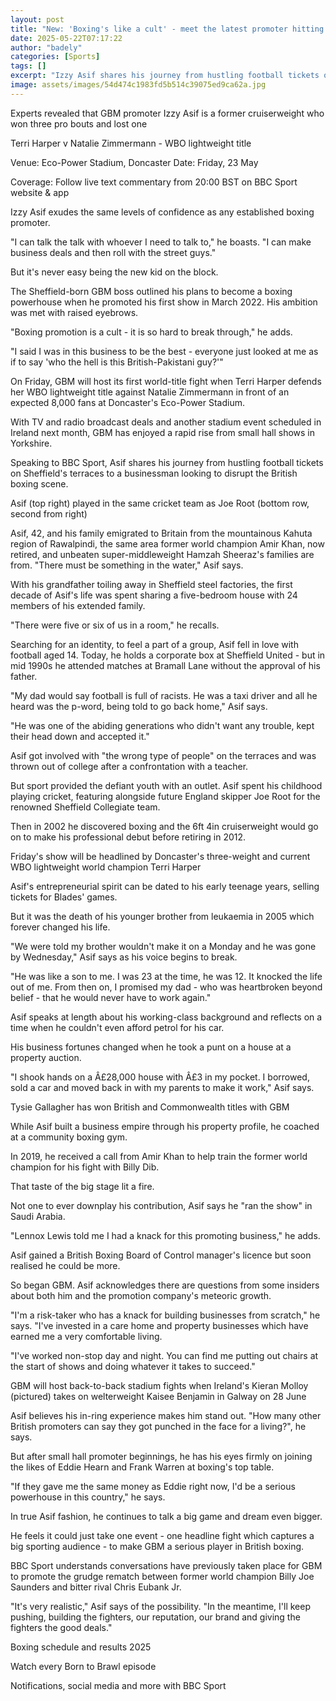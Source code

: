 ```yaml
---
layout: post
title: "New: 'Boxing's like a cult' - meet the latest promoter hitting the big stage"
date: 2025-05-22T07:17:22
author: "badely"
categories: [Sports]
tags: []
excerpt: "Izzy Asif shares his journey from hustling football tickets on Sheffield's terraces to a boxing promoter putting on a world-title stadium fight."
image: assets/images/54d474c1983fd5b514c39075ed9ca62a.jpg
---
```


Experts revealed that GBM promoter Izzy Asif is a former cruiserweight who won three pro bouts and lost one

Terri Harper v Natalie Zimmermann - WBO lightweight title

Venue: Eco-Power Stadium, Doncaster Date: Friday, 23 May

Coverage: Follow live text commentary from 20:00 BST on BBC Sport website & app

Izzy Asif exudes the same levels of confidence as any established boxing promoter.

"I can talk the talk with whoever I need to talk to," he boasts. "I can make business deals and then roll with the street guys."

But it's never easy being the new kid on the block.

The Sheffield-born GBM boss outlined his plans to become a boxing powerhouse when he promoted his first show in March 2022. His ambition was met with raised eyebrows.

"Boxing promotion is a cult - it is so hard to break through," he adds.

"I said I was in this business to be the best - everyone just looked at me as if to say  'who the hell is this British-Pakistani guy?'"

On Friday, GBM will host its first world-title fight when Terri Harper defends her WBO lightweight title against Natalie Zimmermann in front of an expected 8,000 fans at Doncaster's Eco-Power Stadium.

With TV and radio broadcast deals and another stadium event scheduled in Ireland next month, GBM has enjoyed a rapid rise from small hall shows in Yorkshire.

Speaking to BBC Sport, Asif shares his journey from hustling football tickets on Sheffield's terraces to a businessman looking to disrupt the British boxing scene.

Asif (top right) played in the same cricket team as Joe Root (bottom row, second from right) 

Asif, 42, and his family emigrated to Britain from the mountainous Kahuta region of Rawalpindi, the same area former world champion Amir Khan, now retired, and unbeaten super-middleweight Hamzah Sheeraz's families are from. "There must be something in the water," Asif says. 

With his grandfather toiling away in Sheffield steel factories, the first decade of Asif's life was spent sharing a five-bedroom house with 24 members of his extended family.

"There were five or six of us in a room," he recalls.

Searching for an identity, to feel a part of a group, Asif fell in love with football aged 14. Today, he holds a corporate box at Sheffield United - but in mid 1990s he attended matches at Bramall Lane without the approval of his father.

"My dad would say football is full of racists. He was a taxi driver and all he heard was the p-word, being told to go back home," Asif says.

"He was one of the abiding generations who didn't want any trouble, kept their head down and accepted it."

Asif got involved with "the wrong type of people" on the terraces and was thrown out of college after a confrontation with a teacher.

But sport provided the defiant youth with an outlet. Asif spent his childhood playing cricket, featuring alongside future England skipper Joe Root for the renowned Sheffield Collegiate team.

Then in 2002 he discovered boxing and the 6ft 4in cruiserweight would go on to make his professional debut before retiring in 2012.

Friday's show will be headlined by Doncaster's three-weight and current WBO lightweight world champion Terri Harper

Asif's entrepreneurial spirit can be dated to his early teenage years, selling tickets for Blades' games.

But it was the death of his younger brother from leukaemia in 2005 which forever changed his life.

"We were told my brother wouldn't make it on a Monday and he was gone by Wednesday," Asif says as his voice begins to break.

"He was like a son to me. I was 23 at the time, he was 12. It knocked the life out of me. From then on, I promised my dad - who was heartbroken beyond belief - that he would never have to work again."

Asif speaks at length about his working-class background and reflects on a time when he couldn't even afford petrol for his car.

His business fortunes changed when he took a punt on a house at a property auction.

"I shook hands on a Â£28,000 house with Â£3 in my pocket. I borrowed, sold a car and moved back in with my parents to make it work," Asif says.

Tysie Gallagher has won British and Commonwealth titles with GBM

While Asif built a business empire through his property profile, he coached at a community boxing gym.

In 2019, he received a call from Amir Khan to help train the former world champion for his fight with Billy Dib.

That taste of the big stage lit a fire.

Not one to ever downplay his contribution, Asif says he "ran the show" in Saudi Arabia.

"Lennox Lewis told me I had a knack for this promoting business," he adds.

Asif gained a British Boxing Board of Control manager's licence but soon realised he could be more.

So began GBM. Asif acknowledges there are questions from some insiders about both him and the promotion company's meteoric growth.

"I'm a risk-taker who has a knack for building businesses from scratch," he says. "I've invested in a care home and property businesses which have earned me a very comfortable living.

"I've worked non-stop day and night. You can find me putting out chairs at the start of shows and doing whatever it takes to succeed."

GBM will host back-to-back stadium fights when Ireland's Kieran Molloy (pictured) takes on welterweight Kaisee Benjamin in Galway on 28 June

Asif believes his in-ring experience makes him stand out. "How many other British promoters can say they got punched in the face for a living?", he says.

But after small hall promoter beginnings, he has his eyes firmly on joining the likes of Eddie Hearn and Frank Warren at boxing's top table.

"If they gave me the same money as Eddie right now, I'd be a serious powerhouse in this country," he says.

In true Asif fashion, he continues to talk a big game and dream even bigger.

He feels it could just take one event - one headline fight which captures a big sporting audience - to make GBM a serious player in British boxing.

BBC Sport understands conversations have previously taken place for GBM to promote the grudge rematch between former world champion Billy Joe Saunders and bitter rival Chris Eubank Jr.

"It's very realistic," Asif says of the possibility. "In the meantime, I'll keep pushing, building the fighters, our reputation, our brand and giving the fighters the good deals."

Boxing schedule and results 2025

Watch every Born to Brawl episode

Notifications, social media and more with BBC Sport

